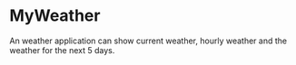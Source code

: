 # MyWeather

An weather application can show current weather, hourly weather and the weather for the next 5 days.
